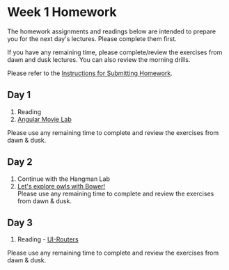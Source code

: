 # Week 1 Homework

The homework assignments and readings below are intended to prepare you for the next day's lectures. Please complete them first.

If you have any remaining time, please complete/review the exercises from dawn and dusk lectures. You can also review the morning drills.

Please refer to the [Instructions for Submitting Homework](/how-tos/homework-submission.md).


## Day 1

1. Reading
2. [Angular Movie Lab](https://github.com/sf-wdi-25/angular-movie-lab)

Please use any remaining time to complete and review the exercises from dawn & dusk.

## Day 2

1. Continue with the Hangman Lab
2. [Let's explore owls with Bower!](https://github.com/sf-wdi-25/bower-power-hour)  
Please use any remaining time to complete and review the exercises from dawn & dusk.

## Day 3

1. Reading - [UI-Routers](https://gist.github.com/justincastilla/eafe807081f07da2b55e)

Please use any remaining time to complete and review the exercises from dawn & dusk.
<!--
## Day 4

1. Reading
2. Friday Review Prep

Please use any remaining time to complete and review the exercises from dawn & dusk.

## Day 5 - Weekend Homework

1. Reading
2. Weekend Lab

Please use any remaining time to review exercises/drills from the week! And don't forget to sleep!
-->
